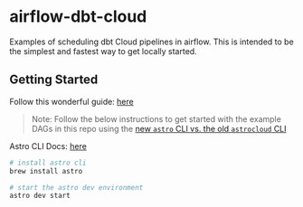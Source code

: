 # airflow-dbt-cloud

Examples of scheduling dbt Cloud pipelines in airflow. This is intended to be the simplest and fastest way to get locally started.

## Getting Started

Follow this wonderful guide: [here](https://docs.getdbt.com/guides/orchestration/airflow-and-dbt-cloud/1-airflow-and-dbt-cloud)

> Note: Follow the below instructions to get started with the example DAGs in this repo using the [new `astro` CLI vs. the old `astrocloud` CLI](https://docs.astronomer.io/astro/cli/install-cli#migrate-from-astrocloud-to-astro)

Astro CLI Docs: [here](https://github.com/astronomer/astro-cli)

```bash
# install astro cli
brew install astro

# start the astro dev environment
astro dev start
```
